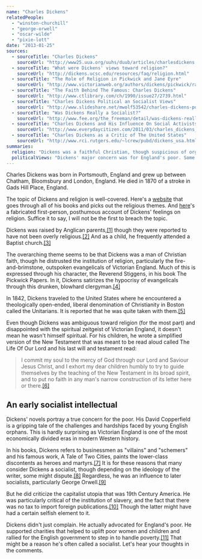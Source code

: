 ```yaml
---
name: "Charles Dickens"
relatedPeople:
  - "winston-churchill"
  - "george-orwell"
  - "oscar-wilde"
  - "pixie-lott"
date: "2013-01-25"
sources:
  - sourceTitle: "Charles Dickens"
    sourceUrl: "http://www25.uua.org/uuhs/duub/articles/charlesdickens.html"
  - sourceTitle: "What were Dickens' views toward religion?"
    sourceUrl: "http://dickens.ucsc.edu/resources/faq/religion.html"
  - sourceTitle: "The Role of Religion in Pickwick and Jane Eyre"
    sourceUrl: "http://www.victorianweb.org/authors/dickens/pickwick/rar4.html#stiggins"
  - sourceTitle: "The Faith Behind The Famous: Charles Dickens"
    sourceUrl: "http://www.ctlibrary.com/ch/1990/issue27/2739.html"
  - sourceTitle: "Charles Dickens Political an Socialist Views"
    sourceUrl: "http://www.slideshare.net/mwolf53542/charles-dickens-political-and-socialist-views-1092769"
  - sourceTitle: "Was Dickens Really a Socialist?"
    sourceUrl: "http://www.fee.org/the_freeman/detail/was-dickens-really-a-socialist#axzz2HvKWxjgt"
  - sourceTitle: "Charles Dickens and His Influence On Social Activists"
    sourceUrl: "http://www.everydaycitizen.com/2011/03/charles_dickens_and_his_influe.html"
  - sourceTitle: "Charles Dickens as a Critic of The United States"
    sourceUrl: "http://www.rci.rutgers.edu/~lcrew/pubd/dickens_usa.html"
summaries:
  religion: "Dickens was a faithful Christian, though suspicious of organized religion."
  politicalViews: "Dickens' major concern was for England's poor. Some call him a socialist."
---
```


Charles Dickens was born in Portsmouth, England and grew up between Chatham, Bloomsbury and London, England. He died in 1870 of a stroke in Gads Hill Place, England.

The topic of Dickens and religion is well-covered. Here's a [website](http://www.victorianweb.org/authors/dickens/religionov.html) that goes through all of his books and picks out the religious themes. And [here](http://www.uuofscv.org/index.php?option=com_content&view=article&id=90%3Acharles-dickens-on-religion&catid=18%3Afamous-uus&Itemid=18)'s a fabricated first-person, posthumous account of Dickens' feelings on religion. Suffice it to say, I will not be the first to breach the topic.

Dickens was raised by Anglican parents,<a class="source-citation" href="#http%3A%2F%2Fwww25.uua.org%2Fuuhs%2Fduub%2Farticles%2Fcharlesdickens.html" title="Charles Dickens">[1]</a> though they were reported to have not been overly religious.<a class="source-citation" href="#http%3A%2F%2Fdickens.ucsc.edu%2Fresources%2Ffaq%2Freligion.html" title="What were Dickens&apos; views toward religion?">[2]</a> And as a child, he frequently attended a Baptist church.<a class="source-citation" href="#http%3A%2F%2Fdickens.ucsc.edu%2Fresources%2Ffaq%2Freligion.html" title="What were Dickens&apos; views toward religion?">[3]</a>

The overarching theme seems to be that Dickens was a man of Christian faith, though he distrusted the institution of religion, particularly the fire-and-brimstone, outspoken evangelicals of Victorian England. Much of this is expressed through his character, the Reverend Stiggens, in his book The Pickwick Papers. In it, Dickens satirizes the hypocrisy of evangelicals through this drunken, blowhard clergyman.<a class="source-citation" href="#http%3A%2F%2Fwww.victorianweb.org%2Fauthors%2Fdickens%2Fpickwick%2Frar4.html%23stiggins" title="The Role of Religion in Pickwick and Jane Eyre">[4]</a>

In 1842, Dickens traveled to the United States where he encountered a theologically open-ended, liberal denomination of Christianity in Boston called the Unitarians. It is reported that he was quite taken with them.<a class="source-citation" href="#http%3A%2F%2Fdickens.ucsc.edu%2Fresources%2Ffaq%2Freligion.html" title="What were Dickens&apos; views toward religion?">[5]</a>

Even though Dickens was ambiguous toward religion (for the most part) and disappointed with the spiritual zeitgeist of Victorian England, it doesn't mean he wasn't himself spiritual. For his children, he wrote a simplified version of the New Testament that was meant to be read aloud called The Life Of Our Lord and his last will and testament read:

>I commit my soul to the mercy of God through our Lord and Saviour Jesus Christ, and I exhort my dear children humbly to try to guide themselves by the teaching of the New Testament in its broad spirit, and to put no faith in any man's narrow construction of its letter here or there.<a class="source-citation" href="#http%3A%2F%2Fwww.ctlibrary.com%2Fch%2F1990%2Fissue27%2F2739.html" title="The Faith Behind The Famous: Charles Dickens">[6]</a>

## 

## An early socialist intellectual

Dickens' novels portray a true concern for the poor. His David Copperfield is a gripping tale of the challenges and hardships faced by young English orphans. This is hardly surprising as Victorian England is one of the most economically divided eras in modern Western history.

In his books, Dickens refers to businessmen as "villains" and "schemers" and his famous work, A Tale of Two Cities, paints the lower-class discontents as heroes and martyrs.<a class="source-citation" href="#http%3A%2F%2Fwww.slideshare.net%2Fmwolf53542%2Fcharles-dickens-political-and-socialist-views-1092769" title="Charles Dickens Political an Socialist Views">[7]</a> It is for these reasons that many consider Dickens a socialist, though depending on the ideology of the writer, some might dispute.<a class="source-citation" href="#http%3A%2F%2Fwww.fee.org%2Fthe_freeman%2Fdetail%2Fwas-dickens-really-a-socialist%23axzz2HvKWxjgt" title="Was Dickens Really a Socialist?">[8]</a> Regardless, he was an influence to later socialists, particularly George Orwell.<a class="source-citation" href="#http%3A%2F%2Fwww.everydaycitizen.com%2F2011%2F03%2Fcharles_dickens_and_his_influe.html" title="Charles Dickens and His Influence On Social Activists">[9]</a>

But he did criticize the capitalist utopia that was 19th Century America. He was particularly critical of the institution of slavery, and the fact that there was no tax to import foreign publications.<a class="source-citation" href="#http%3A%2F%2Fwww.rci.rutgers.edu%2F~lcrew%2Fpubd%2Fdickens_usa.html" title="Charles Dickens as a Critic of The United States">[10]</a> Though the latter might have had a certain selfish element to it.

Dickens didn't just complain. He actually advocated for England's poor. He supported charities that helped to uplift poor women and children and rallied for the English government to step in to handle poverty.<a class="source-citation" href="#http%3A%2F%2Fwww.everydaycitizen.com%2F2011%2F03%2Fcharles_dickens_and_his_influe.html" title="Charles Dickens and His Influence On Social Activists">[11]</a> That might be a reason he's often called a socialist. Let's hear your thoughts in the comments.